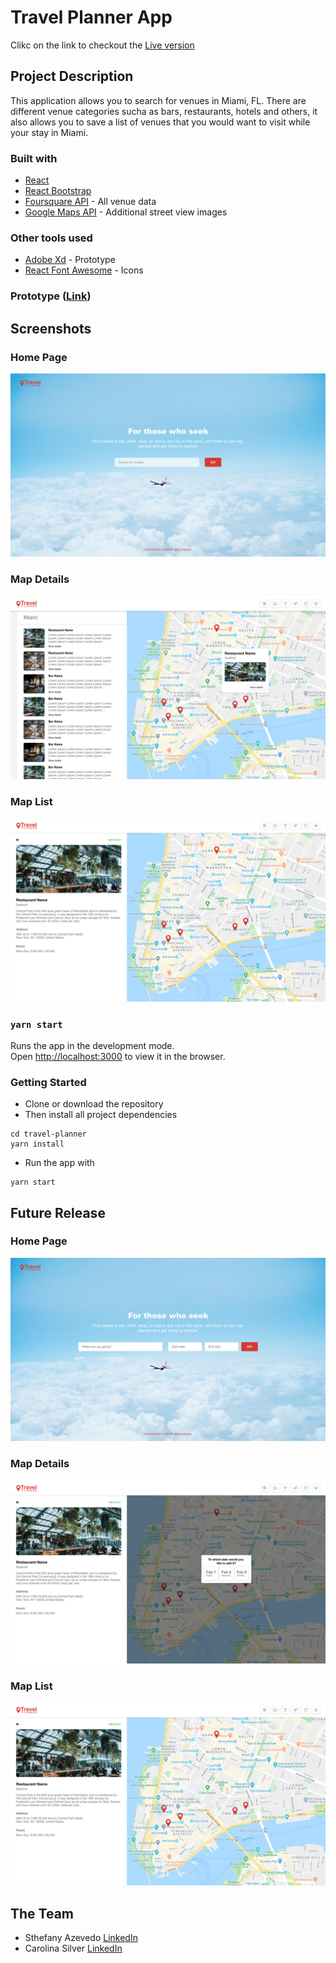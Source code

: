 # Travel Planner App

Clikc on the link to checkout the [Live version](https://sthef1002.github.io/travel-planner/)

## Project Description

This application allows you to search for venues in Miami, FL. There are different venue categories sucha as bars, restaurants, hotels and others, it also allows you to save a list of venues that you would want to visit while your stay in Miami.

### Built with
* [React](https://reactjs.org/)
* [React Bootstrap](https://react-bootstrap.github.io/)  
* [Foursquare API](https://developer.foursquare.com/) - All venue data
* [Google Maps API](https://cloud.google.com/maps-platform/) - Additional street view images

### Other tools used
* [Adobe Xd](https://xd.adobe.com/) - Prototype
* [React Font Awesome](https://fontawesome.com/how-to-use/on-the-web/using-with/react) - Icons

### Prototype ([Link](https://xd.adobe.com/view/90ff7d9b-0d69-4393-521e-4964ed110cb2-e6ce/))

## Screenshots
### Home Page
![Home_Page](screenshots/Home_Page.png)

### Map Details
![Map_List](screenshots/Map_List.png)

### Map List
![Map_Details](screenshots/Map_Details.png)

### `yarn start`
Runs the app in the development mode.<br />
Open [http://localhost:3000](http://localhost:3000) to view it in the browser.

### Getting Started
* Clone or download the repository
* Then install all project dependencies
```
cd travel-planner
yarn install
```
* Run the app with 
```
yarn start
```
## Future Release
### Home Page
![Home_Page_FR](screenshots/Home_Page_FR.png)

### Map Details
![Map_Dates](screenshots/Map_Dates.png)

### Map List
![Map_Details](screenshots/Map_Details_FR.png)

## The Team
* Sthefany Azevedo [LinkedIn](https://www.linkedin.com/in/sthefany-azevedo-723b0b89/)
* Carolina Silver [LinkedIn](https://www.linkedin.com/in/carolinasilver/)
